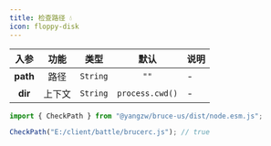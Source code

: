 ```yaml
---
title: 检查路径 💧
icon: floppy-disk
---
```


入参|功能|类型|默认|说明
:-:|:-:|:-:|:-:|-
**path**|路径|`String`|`""`|-
**dir**|上下文|`String`|`process.cwd()`|-

```js
import { CheckPath } from "@yangzw/bruce-us/dist/node.esm.js";

CheckPath("E:/client/battle/brucerc.js"); // true
```